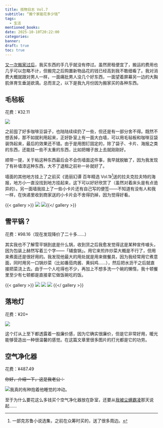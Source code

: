 ```yaml
---
title: 揽物日志 Vol.7
subtitle: “搬个家能花多少钱”
tags:
  - 生活
mentioned_books:
date: 2025-10-10T20:22:00
categories:
banner:
draft: true
toc: true
---
```


[又一次搬家过后](/posts/%E9%80%83%E7%A6%BB%E7%8B%AC%E5%B1%85%E7%94%9F%E6%B4%BB/)，我买东西的手几乎就没有停过。虽然房租便宜了，搬运的费用也几乎可以忽略不计，但搬完之后购置新物品花的钱已经高到我不敢细看了。我对消费大概就跟对男人一样，一面痛批男人没几个好东西，一面望着屏幕另一边的大胸肌体育生垂涎欲滴。总而言之，以下是我九月份因为搬家买的各种东西。<!--more-->

## 毛毡板

花费：¥32.11

![](https://image.guhub.cn/uPic/2025/09/20250922my-bedroom-wall.jpeg)

之前囤了好多咖啡豆袋子，也陆陆续续扔了一些，但还是有一部分舍不得。既然不想丢掉，那不如就利用起来，正好卧室上有一面大白墙，可以用毛毡板和咖啡豆袋装饰起来，最后的效果还不错。由于是用图钉固定的，除了袋子、卡片、海报之类的东西，还能挂一些不太重的东西，比如把帽子放上去就刚刚好。

顺带一提，关于粘这种东西最后会不会伤墙面这件事，我早就脱敏了，因为我发现了有补墙漆这种东西，大不了退租之前补一补就好了。

墙面的其他地方挂上了之前买《诡丽幻谭 百年精选 Vol.1》[^1]送的拉夫克拉夫特的海报，地方小一直没找到地方挂起来，这下可以好好欣赏了（虽然对着床头是有点诡异的）。另一面墙我挂上了一些小卡片还有自己写的便签——不知道有没有人和我一样，在快递里收到商家送的小卡片会不舍得扔掉，因为觉得好看。

{{< gallery >}}
![](https://image.guhub.cn/picgo2025/IMG_5571%20Large.jpeg)
![](https://image.guhub.cn/picgo2025/IMG_5572%20Large.jpeg){{</ gallery >}}

## 雪平锅？

花费：¥98.16（现在发现降价了二十多……）

其实我也不了解雪平锅到底是什么锅，收到货之后我愈发觉得这是某种宣传噱头，因为包装上赫然写着三个字——「辅食锅」。用它来煎炸炒菜大概是不行了，但用来煮面还是很好用的。我发现他最大的用处就是用来做餐具，因为我经常用它煮意面，同时用另一口锅炒菜（比如番茄肉酱、黄焖鸡……），然后把水沥干之后就直接把菜浇上去。由于一个人吃得也不少，再加上不想多洗一个碗的懒惰，我十顿餐里至少有七顿都是直接拿它做饭碗吃的饭。

{{< gallery >}}
![](https://image.guhub.cn/picgo2025/IMG_5436%20Large.jpeg)
![](https://image.guhub.cn/picgo2025/IMG_5424%20Large.jpeg)
![](https://image.guhub.cn/picgo2025/IMG_5460%20Large.jpeg)
{{</ gallery >}}

## 落地灯

花费：¥20+

![](https://image.guhub.cn/picgo2025/IMG_5569%20Large.jpeg)

这个灯从上至下都透露着一股廉价感，因为它确实很廉价，但是它非常好用，暖光能够营造出一种很温馨的感觉。在这篇文章里很多图片的打光都是它的功劳。

## 空气净化器

花费：¥487.49

~~你好，介绍一下，这是我老公：~~

![](https://image.guhub.cn/picgo2025/IMG_5568%20Large.jpeg "我真的有种抱着他睡觉的冲动。")

至于为什么要花这么多钱买个空气净化器放在卧室，还要从[我被尘螨霸凌](/posts/我与灰尘不共戴天/)那天说起……

[^1]: 一部克苏鲁小说选集，之前在众筹时买的，送了很多周边。
